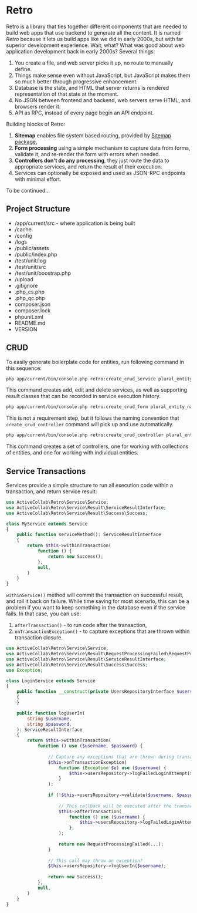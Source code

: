 # Retro

Retro is a library that ties together different components that are needed to build web apps that use backend to generate all the content. It is named *Retro* because it lets us build apps like we did in early 2000s, but with far superior development experience. Wait, what? What was good about web application development back in early 2000s? Several things:

1. You create a file, and web server picks it up, no route to manually define.
2. Things make sense even without JavaScript, but JavaScript makes them so much better through progressive enhancement.
3. Database is the state, and HTML that server returns is rendered representation of that state at the moment.
4. No JSON between frontend and backend, web servers serve HTML, and browsers render it.
5. API as RPC, instead of every page begin an API endpoint.

Building blocks of Retro:

1. **Sitemap** enables file system based routing, provided by [Sitemap package](https://github.com/activecollab/sitemap),
1. **Form processing** using a simple mechanism to capture data from forms, validate it, and re-render the form with errors when needed.
1. **Controllers don't do any processing**, they just route the data to appropriate services, and return the result of their execution.
1. Services can optionally be exposed and used as JSON-RPC endpoints with minimal effort.

To be continued…

## Project Structure

* /app/current/src - where application is being built
* /cache
* /config
* /logs
* /public/assets
* /public/index.php
* /test/unit/log
* /test/unit/src
* /test/unit/boostrap.php
* /upload
* .gitignore
* .php_cs.php
* .php_qc.php
* composer.json
* composer.lock
* phpunit.xml
* README.md
* VERSION

## CRUD

To easily generate boilerplate code for entities, run following command in this sequence:

```bash
php app/current/bin/console.php retro:create_crud_service plural_entity_name BundleName
```

This command creates add, edit and delete services, as well as supporting result classes that can be recorded in service execution history.

```bash
php app/current/bin/console.php retro:create_crud_form plural_entity_name BundleName
```

This is not a requirement step, but it follows the naming convention that `create_crud_controller` command will pick up and use automatically.

```bash
php app/current/bin/console.php retro:create_crud_controller plural_entity_name BundleName
```

This command creates a set of controllers, one for working with collections of entities, and one for working with individual entities.

## Service Transactions

Services provide a simple structure to run all execution code within a transaction, and return service result:

```php
use ActiveCollab\Retro\Service\Service;
use ActiveCollab\Retro\Service\Result\ServiceResultInterface;
use ActiveCollab\Retro\Service\Result\Success\Success;

class MyService extends Service
{
    public function serviceMethod(): ServiceResultInterface
    {
        return $this->withinTransaction(
            function () {
                return new Success();
            },
            null,
        )
    }
}
```

`withinService()` method will commit the transaction on successful result, and roll it back on failure. While time saving for most scenario, this can be a problem if you want to keep something in the database even if the service fails. In that case, you can use:

1. `afterTransaction()` - to run code after the transaction,
2. `onTransactionException()` - to capture exceptions that are thrown within transaction closure.

```php
use ActiveCollab\Retro\Service\Service;
use ActiveCollab\Retro\Service\Result\RequestProcessingFailed\RequestProcessingFailed;
use ActiveCollab\Retro\Service\Result\ServiceResultInterface;
use ActiveCollab\Retro\Service\Result\Success\Success;
use Exception;

class LoginService extends Service
{
    public function __construct(private UsersRepositoryInterface $usersRepository)
    {
    }

    public function logUserIn(
        string $username, 
        string $password,
    ): ServiceResultInterface
    {
        return $this->withinTransaction(
            function () use ($username, $password) {
            
                // Capture any exceptions that are thrown during transaction execution.
                $this->onTransactionException(
                    function (Exception $e) use ($username) {
                        $this->usersRepository->logFailedLoginAttempt($e->getMessage(), $username);
                    }
                );
            
                if (!$this->usersRepository->validate($username, $password)) {
                
                    // This callback will be executed after the transaction is rolled back, due to failed service result.
                    $this->afterTransaction(
                        function () use ($username) {
                            $this->usersRepository->logFailedLoginAttempt('Invalid credentials', $username);
                        },
                    );
                    
                    return new RequestProcessingFailed(...);
                }
                
                // This call may throw an exception?
                $this->usersRepository->logUserIn($username);
                
                return new Success();
            },
            null,
        )
    }
}
```
